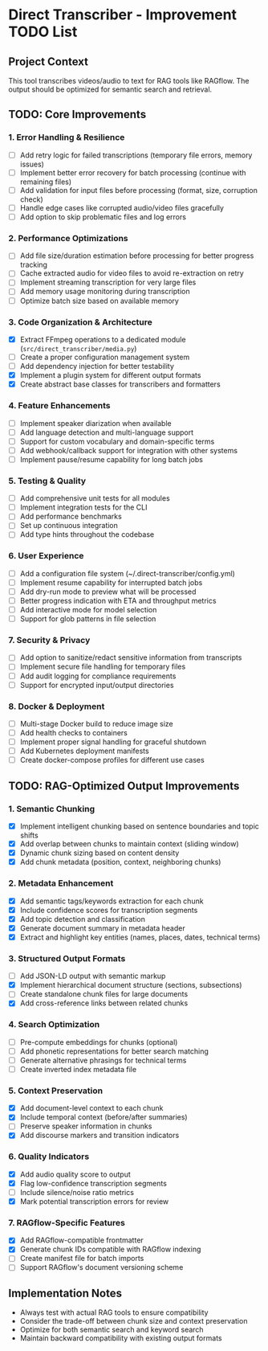 # Direct Transcriber - Improvement TODO List

## Project Context
This tool transcribes videos/audio to text for RAG tools like RAGflow. The output should be optimized for semantic search and retrieval.

## TODO: Core Improvements

### 1. Error Handling & Resilience
- [ ] Add retry logic for failed transcriptions (temporary file errors, memory issues)
- [ ] Implement better error recovery for batch processing (continue with remaining files)
- [ ] Add validation for input files before processing (format, size, corruption check)
- [ ] Handle edge cases like corrupted audio/video files gracefully
- [ ] Add option to skip problematic files and log errors

### 2. Performance Optimizations
- [ ] Add file size/duration estimation before processing for better progress tracking
- [ ] Cache extracted audio for video files to avoid re-extraction on retry
- [ ] Implement streaming transcription for very large files
- [ ] Add memory usage monitoring during transcription
- [ ] Optimize batch size based on available memory

### 3. Code Organization & Architecture
- [x] Extract FFmpeg operations to a dedicated module (`src/direct_transcriber/media.py`)
- [ ] Create a proper configuration management system
- [ ] Add dependency injection for better testability
- [x] Implement a plugin system for different output formats
- [x] Create abstract base classes for transcribers and formatters

### 4. Feature Enhancements
- [ ] Implement speaker diarization when available
- [ ] Add language detection and multi-language support
- [ ] Support for custom vocabulary and domain-specific terms
- [ ] Add webhook/callback support for integration with other systems
- [ ] Implement pause/resume capability for long batch jobs

### 5. Testing & Quality
- [ ] Add comprehensive unit tests for all modules
- [ ] Implement integration tests for the CLI
- [ ] Add performance benchmarks
- [ ] Set up continuous integration
- [ ] Add type hints throughout the codebase

### 6. User Experience
- [ ] Add a configuration file system (~/.direct-transcriber/config.yml)
- [ ] Implement resume capability for interrupted batch jobs
- [ ] Add dry-run mode to preview what will be processed
- [ ] Better progress indication with ETA and throughput metrics
- [ ] Add interactive mode for model selection
- [ ] Support for glob patterns in file selection

### 7. Security & Privacy
- [ ] Add option to sanitize/redact sensitive information from transcripts
- [ ] Implement secure file handling for temporary files
- [ ] Add audit logging for compliance requirements
- [ ] Support for encrypted input/output directories

### 8. Docker & Deployment
- [ ] Multi-stage Docker build to reduce image size
- [ ] Add health checks to containers
- [ ] Implement proper signal handling for graceful shutdown
- [ ] Add Kubernetes deployment manifests
- [ ] Create docker-compose profiles for different use cases

## TODO: RAG-Optimized Output Improvements

### 1. Semantic Chunking
- [x] Implement intelligent chunking based on sentence boundaries and topic shifts
- [x] Add overlap between chunks to maintain context (sliding window)
- [x] Dynamic chunk sizing based on content density
- [x] Add chunk metadata (position, context, neighboring chunks)

### 2. Metadata Enhancement
- [x] Add semantic tags/keywords extraction for each chunk
- [x] Include confidence scores for transcription segments
- [x] Add topic detection and classification
- [x] Generate document summary in metadata header
- [x] Extract and highlight key entities (names, places, dates, technical terms)

### 3. Structured Output Formats
- [ ] Add JSON-LD output with semantic markup
- [x] Implement hierarchical document structure (sections, subsections)
- [ ] Create standalone chunk files for large documents
- [x] Add cross-reference links between related chunks

### 4. Search Optimization
- [ ] Pre-compute embeddings for chunks (optional)
- [ ] Add phonetic representations for better search matching
- [ ] Generate alternative phrasings for technical terms
- [ ] Create inverted index metadata file

### 5. Context Preservation
- [x] Add document-level context to each chunk
- [x] Include temporal context (before/after summaries)
- [ ] Preserve speaker information in chunks
- [x] Add discourse markers and transition indicators

### 6. Quality Indicators
- [x] Add audio quality score to output
- [x] Flag low-confidence transcription segments
- [ ] Include silence/noise ratio metrics
- [x] Mark potential transcription errors for review

### 7. RAGflow-Specific Features
- [x] Add RAGflow-compatible frontmatter
- [x] Generate chunk IDs compatible with RAGflow indexing
- [ ] Create manifest file for batch imports
- [ ] Support RAGflow's document versioning scheme

## Implementation Notes

- Always test with actual RAG tools to ensure compatibility
- Consider the trade-off between chunk size and context preservation
- Optimize for both semantic search and keyword search
- Maintain backward compatibility with existing output formats